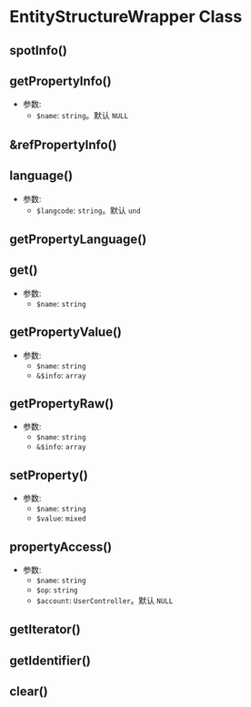 # EntityStructureWrapper Class


## spotInfo() <Badge type="warn" text="protected"/>


## getPropertyInfo()
- 参数:
  - `$name`: `string`。默认 `NULL`


## &refPropertyInfo()


## language()
- 参数:
  - `$langcode`: `string`。默认 `und`


## getPropertyLanguage()


## get()
- 参数:
  - `$name`: `string`


## getPropertyValue() <Badge type="warn" text="protected"/>
- 参数:
  - `$name`: `string`
  - `&$info`: `array`


## getPropertyRaw() <Badge type="warn" text="protected"/>
- 参数:
  - `$name`: `string`
  - `&$info`: `array`


## setProperty() <Badge type="warn" text="protected"/>
- 参数:
  - `$name`: `string`
  - `$value`: `mixed`


## propertyAccess() <Badge type="warn" text="protected"/>
- 参数:
  - `$name`: `string`
  - `$op`: `string`
  - `$account`: `UserController`。默认 `NULL`


## getIterator()


## getIdentifier()


## clear()







